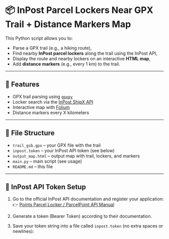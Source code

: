
# 📦 InPost Parcel Lockers Near GPX Trail + Distance Markers Map

This Python script allows you to:
- Parse a GPX trail (e.g., a hiking route),
- Find nearby **InPost parcel lockers** along the trail using the InPost API,
- Display the route and nearby lockers on an interactive **HTML map**,
- Add **distance markers** (e.g., every 1 km) to the trail.

---

## 🚀 Features

- GPX trail parsing using [`gpxpy`](https://github.com/tkrajina/gpxpy)
- Locker search via the [InPost ShipX API](https://dokumentacja-inpost.atlassian.net/wiki/spaces/PL/pages/18153493/Points+Parcel+Locker+ParcelPoint)
- Interactive map with [Folium](https://python-visualization.github.io/folium/)
- Distance markers every X kilometers

---

## 📁 File Structure

- `trail_gsb.gpx` – your GPX file with the trail
- `inpost.token` – your InPost API token (see below)
- `output_map.html` – output map with trail, lockers, and markers
- `main.py` – main script (see usage)
- `README.md` – this file

---

## 🔐 InPost API Token Setup

1. Go to the official InPost API documentation and register your application:  
   👉 [Points Parcel Locker / ParcelPoint API Manual](https://dokumentacja-inpost.atlassian.net/wiki/spaces/PL/pages/18153493/Points+Parcel+Locker+ParcelPoint)

2. Generate a token (Bearer Token) according to their documentation.

3. Save your token string into a file called `inpost.token` (no extra spaces or newlines):

